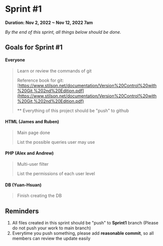 # Sprint #1

**Duration: Nov 2, 2022 ~ Nov 12, 2022 7am**

*By the end of this sprint, all things below should be done.*

## Goals for Sprint #1

#### Everyone

> Learn or review the commands of git
>
> Reference book for git: [https://www.stilson.net/documentation/Version%20Control%20with%20Git,%202nd%20Edition.pdf](https://www.stilson.net/documentation/Version%20Control%20with%20Git,%202nd%20Edition.pdf)
>
> ** Everything of this project should be "push" to github



#### HTML (James and Ruben)

> Main page done
>
> List the possible queries user may use



#### PHP (Alex and Andrew)

> Multi-user filter
>
> List the permissions of each user level

#### DB (Yuan-Hsuan)

> Finish creating the DB



## Reminders

1. All files created in this sprint should be "push" to **Sprint1** branch (Please do not push your work to main branch)
2. Everytime you push something, please add **reasonable commit**, so all members can review the update easily
